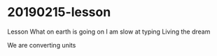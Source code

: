 # 20190215-lesson
Lesson
What on earth is going on
I am slow at typing
Living the dream

We are converting units

